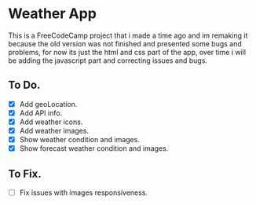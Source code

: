# Weather App

This is a FreeCodeCamp project that i made a time ago and im remaking it because the old version was not finished and presented some bugs and problems, for now its just the html and css part of the app, over time i will be adding the javascript part and correcting issues and bugs.

## To Do.

- [x] Add geoLocation.
- [x] Add API info.
- [x] Add weather icons.
- [x] Add weather images.
- [x] Show weather condition and images.
- [x] Show forecast weather condition and images.

## To Fix.

- [ ] Fix issues with images responsiveness.

